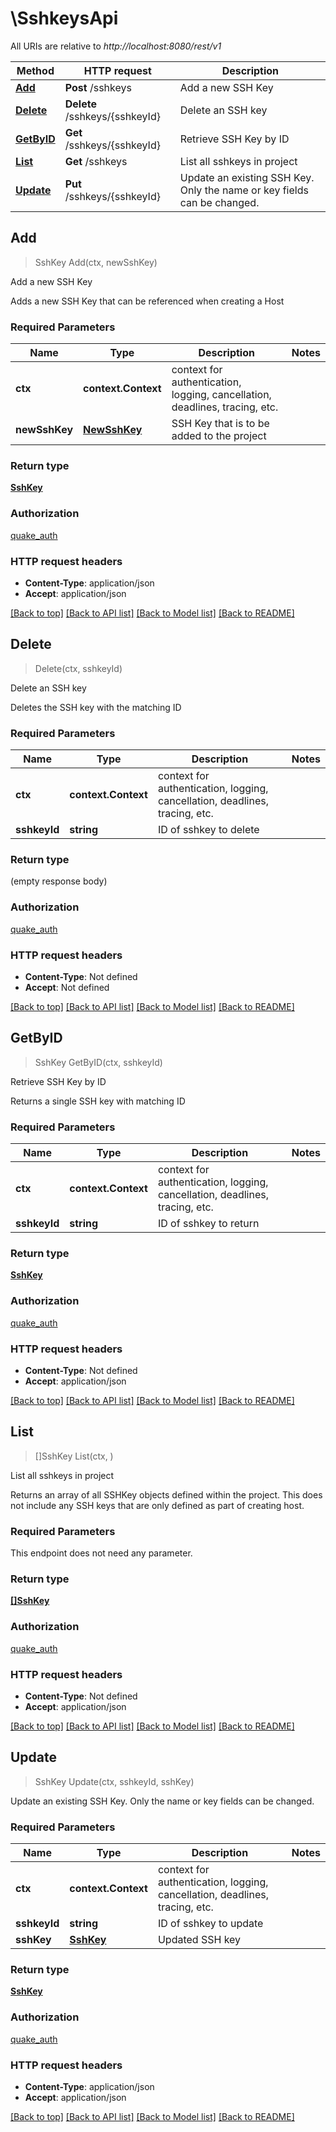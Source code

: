 # \SshkeysApi

All URIs are relative to *http://localhost:8080/rest/v1*

Method | HTTP request | Description
------------- | ------------- | -------------
[**Add**](SshkeysApi.md#Add) | **Post** /sshkeys | Add a new SSH Key
[**Delete**](SshkeysApi.md#Delete) | **Delete** /sshkeys/{sshkeyId} | Delete an SSH key
[**GetByID**](SshkeysApi.md#GetByID) | **Get** /sshkeys/{sshkeyId} | Retrieve SSH Key by ID
[**List**](SshkeysApi.md#List) | **Get** /sshkeys | List all sshkeys in project
[**Update**](SshkeysApi.md#Update) | **Put** /sshkeys/{sshkeyId} | Update an existing SSH Key.  Only the name or key fields can be changed.



## Add

> SshKey Add(ctx, newSshKey)

Add a new SSH Key

Adds a new SSH Key that can be referenced when creating a Host

### Required Parameters


Name | Type | Description  | Notes
------------- | ------------- | ------------- | -------------
**ctx** | **context.Context** | context for authentication, logging, cancellation, deadlines, tracing, etc.
**newSshKey** | [**NewSshKey**](NewSshKey.md)| SSH Key that is to be added to the project | 

### Return type

[**SshKey**](SSHKey.md)

### Authorization

[quake_auth](../README.md#quake_auth)

### HTTP request headers

- **Content-Type**: application/json
- **Accept**: application/json

[[Back to top]](#) [[Back to API list]](../README.md#documentation-for-api-endpoints)
[[Back to Model list]](../README.md#documentation-for-models)
[[Back to README]](../README.md)


## Delete

> Delete(ctx, sshkeyId)

Delete an SSH key

Deletes the SSH key with the matching ID

### Required Parameters


Name | Type | Description  | Notes
------------- | ------------- | ------------- | -------------
**ctx** | **context.Context** | context for authentication, logging, cancellation, deadlines, tracing, etc.
**sshkeyId** | **string**| ID of sshkey to delete | 

### Return type

 (empty response body)

### Authorization

[quake_auth](../README.md#quake_auth)

### HTTP request headers

- **Content-Type**: Not defined
- **Accept**: Not defined

[[Back to top]](#) [[Back to API list]](../README.md#documentation-for-api-endpoints)
[[Back to Model list]](../README.md#documentation-for-models)
[[Back to README]](../README.md)


## GetByID

> SshKey GetByID(ctx, sshkeyId)

Retrieve SSH Key by ID

Returns a single SSH key with matching ID

### Required Parameters


Name | Type | Description  | Notes
------------- | ------------- | ------------- | -------------
**ctx** | **context.Context** | context for authentication, logging, cancellation, deadlines, tracing, etc.
**sshkeyId** | **string**| ID of sshkey to return | 

### Return type

[**SshKey**](SSHKey.md)

### Authorization

[quake_auth](../README.md#quake_auth)

### HTTP request headers

- **Content-Type**: Not defined
- **Accept**: application/json

[[Back to top]](#) [[Back to API list]](../README.md#documentation-for-api-endpoints)
[[Back to Model list]](../README.md#documentation-for-models)
[[Back to README]](../README.md)


## List

> []SshKey List(ctx, )

List all sshkeys in project

Returns an array of all SSHKey objects defined within the project. This does not include any SSH keys that are only defined as part of creating host.

### Required Parameters

This endpoint does not need any parameter.

### Return type

[**[]SshKey**](SSHKey.md)

### Authorization

[quake_auth](../README.md#quake_auth)

### HTTP request headers

- **Content-Type**: Not defined
- **Accept**: application/json

[[Back to top]](#) [[Back to API list]](../README.md#documentation-for-api-endpoints)
[[Back to Model list]](../README.md#documentation-for-models)
[[Back to README]](../README.md)


## Update

> SshKey Update(ctx, sshkeyId, sshKey)

Update an existing SSH Key.  Only the name or key fields can be changed.

### Required Parameters


Name | Type | Description  | Notes
------------- | ------------- | ------------- | -------------
**ctx** | **context.Context** | context for authentication, logging, cancellation, deadlines, tracing, etc.
**sshkeyId** | **string**| ID of sshkey to update | 
**sshKey** | [**SshKey**](SshKey.md)| Updated SSH key | 

### Return type

[**SshKey**](SSHKey.md)

### Authorization

[quake_auth](../README.md#quake_auth)

### HTTP request headers

- **Content-Type**: application/json
- **Accept**: application/json

[[Back to top]](#) [[Back to API list]](../README.md#documentation-for-api-endpoints)
[[Back to Model list]](../README.md#documentation-for-models)
[[Back to README]](../README.md)

